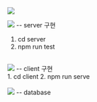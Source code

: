 <img src="https://capsule-render.vercel.app/api?type=slice&color=auto&height=300&section=header&text=Shopping%20SCM&fontSize=40&textBg=true&fontAlign=50" />

<img src="https://img.shields.io/badge/Node.js-43853D?style=for-the-badge&logo=node.js&logoColor=white"> -- server 구현 
  1. cd server
  2. npm run test
</br>
<img src="https://img.shields.io/badge/Vue.js-35495E?style=for-the-badge&logo=vue.js&logoColor=4FC08D"> -- client 구현 </br>
  1. cd client
  2. npm run serve
</br>
</br>
<img src="https://img.shields.io/badge/MySQL-00000F?style=for-the-badge&logo=mysql&logoColor=white"> -- database

